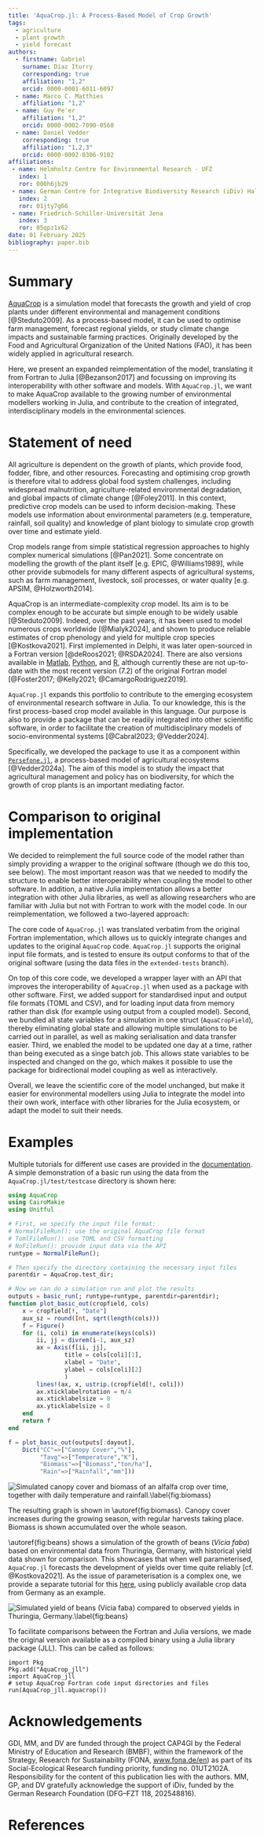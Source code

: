 ```yaml
---
title: 'AquaCrop.jl: A Process-Based Model of Crop Growth'
tags:
  - agriculture
  - plant growth
  - yield forecast
authors:
  - firstname: Gabriel 
    surname: Díaz Iturry
    corresponding: true
    affiliation: "1,2"
    orcid: 0000-0001-6011-6097
  - name: Marco C. Matthies
    affiliation: "1,2"
  - name: Guy Pe'er
    affiliation: "1,2"
    orcid: 0000-0002-7090-0560
  - name: Daniel Vedder
    corresponding: true
    affiliation: "1,2,3"
    orcid: 0000-0002-0386-9102
affiliations:
 - name: Helmholtz Centre for Environmental Research - UFZ
   index: 1
   ror: 000h6jb29
 - name: German Centre for Integrative Biodiversity Research (iDiv) Halle-Jena-Leipzig
   index: 2
   ror: 01jty7g66
 - name: Friedrich-Schiller-Universität Jena
   index: 3
   ror: 05qpz1x62
date: 01 February 2025
bibliography: paper.bib
---
```


# Summary

[AquaCrop](https://www.fao.org/aquacrop/en/) is a simulation model that forecasts
the growth and yield of crop plants under different environmental and management
conditions [@Steduto2009]. As a process-based model, it can be used to optimise 
farm management, forecast regional yields, or study climate change impacts and 
sustainable farming practices. Originally developed by the Food and Agricultural 
Organization of the United Nations (FAO), it has been widely applied in agricultural 
research.

Here, we present an expanded reimplementation of the model, translating it from
Fortran to Julia [@Bezanson2017] and focussing on improving its interoperability 
with other software and models. With `AquaCrop.jl`, we want to make AquaCrop available 
to the growing number of environmental modellers working in Julia, and contribute to 
the creation of integrated, interdisciplinary models in the environmental sciences.

# Statement of need

All agriculture is dependent on the growth of plants, which provide food, fodder, 
fibre, and other resources. Forecasting and optimising crop growth is therefore
vital to address global food system challenges, including widespread malnutrition, 
agriculture-related environmental degradation, and global impacts of climate change 
[@Foley2011]. In this context, predictive crop models can be used to inform 
decision-making. These models use information about environmental parameters (e.g. 
temperature, rainfall, soil quality) and knowledge of plant biology to simulate 
crop growth over time and estimate yield.

Crop models range from simple statistical regression approaches to highly complex 
numerical simulations [@Pan2021]. Some concentrate on modelling the growth of the
plant itself [e.g. EPIC, @Williams1989], while other provide submodels for many
different aspects of agricultural systems, such as farm management, livestock, soil
processes, or water quality [e.g. APSIM, @Holzworth2014].

AquaCrop is an intermediate-complexity crop model. Its aim is to be complex enough
to be accurate but simple enough to be widely usable [@Steduto2009]. Indeed, over the 
past years, it has been used to model numerous crops worldwide [@Mialyk2024], and 
shown to produce reliable estimates of crop phenology and yield for multiple crop
species [@Kostkova2021]. First implemented in Delphi, it was later open-sourced in a 
Fortran version [@deRoos2021; @RSDA2024]. There are also versions available in 
[Matlab](https://github.com/aquacropos/aquacrop-matlab), [Python](https://github.com/aquacropos/aquacrop), and [R](https://github.com/jrodriguez88/aquacrop-R),
although currently these are not up-to-date with the most recent version (7.2) of the 
original Fortran model [@Foster2017; @Kelly2021; @CamargoRodriguez2019]. 

`AquaCrop.jl` expands this portfolio to contribute to the emerging ecosystem of
environmental research software in Julia. To our knowledge, this is the first 
process-based crop model available in this language. Our purpose is also to provide a 
package that can be readily integrated into other scientific software, in order to
facilitate the creation of multidisciplinary models of socio-environmental systems
[@Cabral2023; @Vedder2024].

Specifically, we developed the package to use it as a component within 
[`Persefone.jl`](https://persefone-model.eu), a process-based model of agricultural 
ecosystems [@Vedder2024a]. The aim of this model is to study the impact that 
agricultural management and policy has on biodiversity, for which the growth of 
crop plants is an important mediating factor.

# Comparison to original implementation

We decided to reimplement the full source code of the model rather than simply 
providing a wrapper to the original software (though we do this too, see below). 
The most important reason was that we needed to modify the structure to enable better 
interoperability when coupling the model to other software. In addition, a native 
Julia implementation allows a better integration with other Julia libraries, as well 
as allowing researchers who are familiar with Julia but not with Fortran to work with 
the model code. In our reimplementation, we followed a two-layered approach:

The core code of `AquaCrop.jl` was translated verbatim from the original Fortran 
implementation, which allows us to quickly integrate changes and updates
to the original `AquaCrop` code. `AquaCrop.jl` supports the original input file
formats, and is tested to ensure its output conforms to that of the original software
(using the data files in the `extended-tests` branch).

On top of this core code, we developed a wrapper layer with an API that improves
the interoperability of `AquaCrop.jl` when used as a package with other software. 
First, we added support for standardised input and output file formats (TOML and CSV),
and for loading input data from memory rather than disk (for example using output from
a coupled model). Second, we bundled all state variables for a simulation in one 
struct (`AquaCropField`), thereby eliminating global state and allowing multiple 
simulations to be carried out in parallel, as well as making serialisation and data 
transfer easier. Third, we enabled the model to be updated one day at a time, rather
than being executed as a singe batch job. This allows state variables to be inspected 
and changed on the go, which makes it possible to use the package for bidirectional 
model coupling as well as interactively.

Overall, we leave the scientific core of the model unchanged, but make it easier
for environmental modellers using Julia to integrate the model into their own work,
interface with other libraries for the Julia ecosystem, or adapt the model to suit
their needs.

# Examples 

Multiple tutorials for different use cases are provided in the 
[documentation](https://gabo-di.github.io/AquaCrop.jl/dev/userguide/).
A simple demonstration of a basic run using the data from the 
`AquaCrop.jl/test/testcase` directory is shown here:

```julia
using AquaCrop
using CairoMakie
using Unitful

# First, we specify the input file format:
# NormalFileRun(): use the original AquaCrop file format
# TomlFileRun(): use TOML and CSV formatting
# NoFileRun(): provide input data via the API
runtype = NormalFileRun();

# Then specify the directory containing the necessary input files
parentdir = AquaCrop.test_dir;

# Now we can do a simulation run and plot the results
outputs = basic_run(; runtype=runtype, parentdir=parentdir);
function plot_basic_out(cropfield, cols)
    x = cropfield[!, "Date"]
    aux_sz = round(Int, sqrt(length(cols)))
    f = Figure()
    for (i, coli) in enumerate(keys(cols))
        ii, jj = divrem(i-1, aux_sz)
        ax = Axis(f[ii, jj],
                title = cols[coli][1],
                xlabel = "Date",
                ylabel = cols[coli][2]
                )
        lines!(ax, x, ustrip.(cropfield[!, coli]))
        ax.xticklabelrotation = π/4
        ax.xticklabelsize = 8
        ax.yticklabelsize = 8
    end
    return f
end

f = plot_basic_out(outputs[:dayout], 
    Dict("CC"=>["Canopy Cover","%"], 
         "Tavg"=>["Temperature","K"],
         "Biomass"=>["Biomass","ton/ha"],
         "Rain"=>["Rainfall","mm"]))
```

![Simulated canopy cover and biomass of an alfalfa crop over time, together with daily temperature and rainfall.\label{fig:biomass}](example.png)

The resulting graph is shown in \autoref{fig:biomass}. Canopy cover increases during
the growing season, with regular harvests taking place. Biomass is shown accumulated
over the whole season.

\autoref{fig:beans} shows a simulation of the growth of beans (*Vicia faba*) based on 
environmental data from Thuringia, Germany, with historical yield data shown 
for comparison. This showcases that when well parameterised, `AquaCrop.jl` forecasts 
the development of yields over time quite reliably [cf. @Kostkova2021]. As the issue 
of parameterisation is a complex one, we provide a separate tutorial for this
[here](https://github.com/gabo-di/CropGrowthTutorial), using publicly available
crop data from Germany as an example.

![Simulated yield of beans (*Vicia faba*) compared to observed yields in Thuringia, Germany.\label{fig:beans}](beans.png)

To facilitate comparisons between the Fortran and Julia versions, we made the original
version available as a compiled binary using a Julia library package (JLL). This can
be called as follows:

```
import Pkg
Pkg.add("AquaCrop_jll")
import AquaCrop_jll
# setup AquaCrop Fortran code input directories and files
run(AquaCrop_jll.aquacrop())
```


# Acknowledgements

GDI, MM, and DV are funded through the project CAP4GI by the Federal Ministry of 
Education and Research (BMBF), within the framework of the Strategy, Research for 
Sustainability (FONA, www.fona.de/en) as part of its Social-Ecological Research 
funding priority, funding no. 01UT2102A. Responsibility for the content of this 
publication lies with the authors. MM, GP, and DV gratefully acknowledge the support 
of iDiv, funded by the German Research Foundation (DFG–FZT 118, 202548816).

# References
